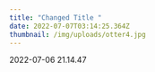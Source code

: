 ```yaml
---
title: "Changed Title "
date: 2022-07-07T03:14:25.364Z
thumbnail: /img/uploads/otter4.jpg
---
```

 2022-07-06 21.14.47